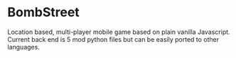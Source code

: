BombStreet
==========

Location based, multi-player mobile game based on plain vanilla Javascript. Current back end is 5 mod python files but can be easily ported to other languages. 
